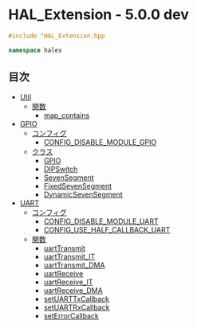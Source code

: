 # HAL_Extension - 5.0.0 dev

```c++
#include "HAL_Extension.hpp
```

```c++
namespace halex
```

## 目次

- [Util](Doc/module_Util/INDEX.md)
  - [関数](Doc/module_Util/INDEX.md#map_containsconst-stdmapk-v-const-k)
    - [map_contains](Doc/module_Util/INDEX.md#map_containsconst-stdmapk-v-const-k)
- [GPIO](Doc/module_GPIO/INDEX.md)
  - [コンフィグ](Doc/module_GPIO/INDEX.md#コンフィグ)
    - [CONFIG_DISABLE_MODULE_GPIO](Doc/module_GPIO#CONFIG_DISABLE_MODULE_GPIO)
  - [クラス](Doc/module_GPIO/INDEX.md#クラス)
    - [GPIO](Doc/module_GPIO/class/GPIO.md)
    - [DIPSwitch](Doc/module_GPIO/class/DIPSwitch.md)
    - [SevenSegment](Doc/module_GPIO/class/SevenSegment.md)
    - [FixedSevenSegment](Doc/module_GPIO/class/FixedSevenSegment.md)
    - [DynamicSevenSegment](Doc/module_GPIO/class/DynamicSevenSegment.md)
- [UART](Doc/module_UART/INDEX.md)
  - [コンフィグ](Doc/module_UART/INDEX.md#コンフィグ)
    - [CONFIG_DISABLE_MODULE_UART](Doc/module_UART/INDEX.md#CONFIG_DISABLE_MODULE_UART)
    - [CONFIG_USE_HALF_CALLBACK_UART](Doc/module_UART/INDEX.md#CONFIG_USE_HALF_CALLBACK_UART)
  - [関数](Doc/module_UART/INDEX.md#関数)
    - [uartTransmit](Doc/module_UART/function/INDEX.md#uarttransmit)
    - [uartTransmit_IT](Doc/module_UART/function/INDEX.md#uarttransmit_it)
    - [uartTransmit_DMA](Doc/module_UART/function/INDEX.md#uarttransmit_dma)
    - [uartReceive](Doc/module_UART/function/INDEX.md#uartreceive)
    - [uartReceive_IT](Doc/module_UART/function/INDEX.md#uartreceive_it)
    - [uartReceive_DMA](Doc/module_UART/function/INDEX.md#uartreceive_dma)
    - [setUARTTxCallback](Doc/module_UART/function/INDEX.md#setuarttxcallbackuart_handletypedef-stdfunctionvoid)
    - [setUARTRxCallback](Doc/module_UART/function/INDEX.md#setuartrxcallbackuart_handletypedef-stdfunctionvoid)
    - [setErrorCallback](Doc/module_UART/function/INDEX.md#setuarterrorcallbackuart_handletypedef-stdfunctionvoid)
